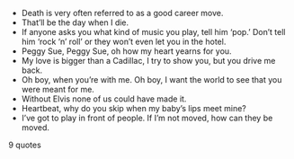  - Death is very often referred to as a good career move.
 - That’ll be the day when I die.
 - If anyone asks you what kind of music you play, tell him ‘pop.’ Don’t tell him ‘rock ‘n’ roll’ or they won’t even let you in the hotel.
 - Peggy Sue, Peggy Sue, oh how my heart yearns for you.
 - My love is bigger than a Cadillac, I try to show you, but you drive me back.
 - Oh boy, when you’re with me. Oh boy, I want the world to see that you were meant for me.
 - Without Elvis none of us could have made it.
 - Heartbeat, why do you skip when my baby’s lips meet mine?
 - I’ve got to play in front of people. If I’m not moved, how can they be moved.

9 quotes